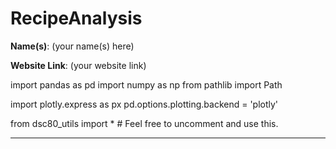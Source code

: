 # RecipeAnalysis

**Name(s)**: (your name(s) here)

**Website Link**: (your website link)

import pandas as pd
import numpy as np
from pathlib import Path

import plotly.express as px
pd.options.plotting.backend = 'plotly'

from dsc80_utils import * # Feel free to uncomment and use this.

---

